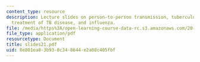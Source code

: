 ```yaml
---
content_type: resource
description: Lecture slides on person-to-person transmission, tuberculosis, pathogenesis,
  treatment of TB disease, and influenza.
file: /media/https%3A/open-learning-course-data-rc.s3.amazonaws.com/20-106j-systems-microbiology-fall-2006/8e801ea83b930c348644e2a08c405fbf_slides21.pdf
file_type: application/pdf
resourcetype: Document
title: slides21.pdf
uid: 8e801ea8-3b93-0c34-8644-e2a08c405fbf
---
```

